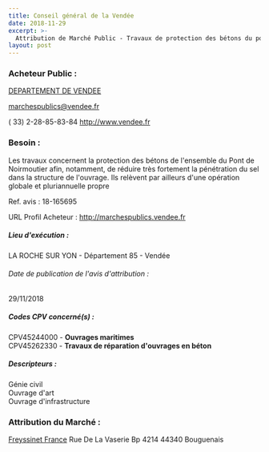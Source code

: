 ```yaml
---
title: Conseil général de la Vendée
date: 2018-11-29
excerpt: >-
  Attribution de Marché Public - Travaux de protection des bétons du pont de Noirmoutier
layout: post
---
```


### Acheteur Public : 
<a href="/acheteur-137/siren-228500013"> DEPARTEMENT DE VENDEE</a><br/>



marchespublics@vendee.fr

( 33) 2-28-85-83-84
http://www.vendee.fr
### Besoin :

Les travaux concernent la protection des bétons de l'ensemble du Pont de Noirmoutier afin, notamment, de réduire très fortement la pénétration du sel dans la structure de l'ouvrage. Ils relèvent par ailleurs d'une opération globale et pluriannuelle propre

Ref. avis : 18-165695

URL Profil Acheteur : http://marchespublics.vendee.fr

##### Lieu d'exécution :

LA ROCHE SUR YON - Département 85 - Vendée

###### Date de publication de l'avis d'attribution : 
29/11/2018

##### Codes CPV concerné(s) :
CPV45244000 - **Ouvrages maritimes** <br/>
CPV45262330 - **Travaux de réparation d'ouvrages en béton** <br/>

##### Descripteurs :
Génie civil <br/>
Ouvrage d'art <br/>
Ouvrage d'infrastructure <br/>

### Attribution du Marché :
<a href="/entreprise-548/siren-334057361"> Freyssinet France</a>    Rue De La Vaserie Bp 4214 44340 Bouguenais <br/>
